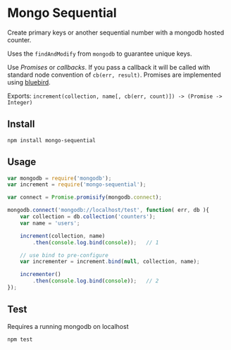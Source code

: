 # Mongo Sequential

Create primary keys or another sequential number with a mongodb hosted
counter.

Uses the `findAndModify` from `mongodb` to guarantee unique keys.

Use *Promises* or *callbacks*. If you pass a callback it will be called
with standard node convention of `cb(err, result)`.
Promises are implemented using
[bluebird](https://github.com/petkaantonov/bluebird).

Exports: `increment(collection, name[, cb(err, count)]) -> (Promise -> Integer)`

## Install

```shell
npm install mongo-sequential
```

## Usage

```js
var mongodb = require('mongodb');
var increment = require('mongo-sequential');

var connect = Promise.promisify(mongodb.connect);

mongodb.connect('mongodb://localhost/test', function( err, db ){
	var collection = db.collection('counters');
	var name = 'users';

	increment(collection, name)
		.then(console.log.bind(console));	// 1

	// use bind to pre-configure
	var incrementer = increment.bind(null, collection, name);

	incrementer()
		.then(console.log.bind(console));	// 2
});
```

## Test

Requires a running mongodb on localhost

```shell
npm test
```
